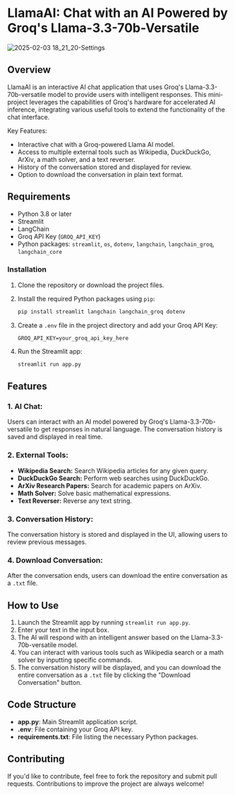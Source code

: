 # LlamaAI: Chat with an AI Powered by Groq's Llama-3.3-70b-Versatile


![2025-02-03 18_21_20-Settings](https://github.com/user-attachments/assets/6fe7c1b1-bbd2-4c8f-ab41-ec8ac46b2080)




## Overview
LlamaAI is an interactive AI chat application that uses Groq's Llama-3.3-70b-versatile model to provide users with intelligent responses. This mini-project leverages the capabilities of Groq's hardware for accelerated AI inference, integrating various useful tools to extend the functionality of the chat interface.

Key Features:
- Interactive chat with a Groq-powered Llama AI model.
- Access to multiple external tools such as Wikipedia, DuckDuckGo, ArXiv, a math solver, and a text reverser.
- History of the conversation stored and displayed for review.
- Option to download the conversation in plain text format.

## Requirements

- Python 3.8 or later
- Streamlit
- LangChain
- Groq API Key (`GROQ_API_KEY`)
- Python packages: `streamlit`, `os`, `dotenv`, `langchain`, `langchain_groq`, `langchain_core`

### Installation

1. Clone the repository or download the project files.
2. Install the required Python packages using `pip`:

   ```bash
   pip install streamlit langchain langchain_groq dotenv
   ```

3. Create a `.env` file in the project directory and add your Groq API Key:
   
   ```text
   GROQ_API_KEY=your_groq_api_key_here
   ```

4. Run the Streamlit app:

   ```bash
   streamlit run app.py
   ```

## Features

### 1. **AI Chat:**
   Users can interact with an AI model powered by Groq's Llama-3.3-70b-versatile to get responses in natural language. The conversation history is saved and displayed in real time.

### 2. **External Tools:**
   - **Wikipedia Search:** Search Wikipedia articles for any given query.
   - **DuckDuckGo Search:** Perform web searches using DuckDuckGo.
   - **ArXiv Research Papers:** Search for academic papers on ArXiv.
   - **Math Solver:** Solve basic mathematical expressions.
   - **Text Reverser:** Reverse any text string.

### 3. **Conversation History:**
   The conversation history is stored and displayed in the UI, allowing users to review previous messages.

### 4. **Download Conversation:**
   After the conversation ends, users can download the entire conversation as a `.txt` file.

## How to Use

1. Launch the Streamlit app by running `streamlit run app.py`.
2. Enter your text in the input box.
3. The AI will respond with an intelligent answer based on the Llama-3.3-70b-versatile model.
4. You can interact with various tools such as Wikipedia search or a math solver by inputting specific commands.
5. The conversation history will be displayed, and you can download the entire conversation as a `.txt` file by clicking the "Download Conversation" button.

## Code Structure

- **app.py**: Main Streamlit application script.
- **.env**: File containing your Groq API key.
- **requirements.txt**: File listing the necessary Python packages.

## Contributing

If you'd like to contribute, feel free to fork the repository and submit pull requests. Contributions to improve the project are always welcome!


